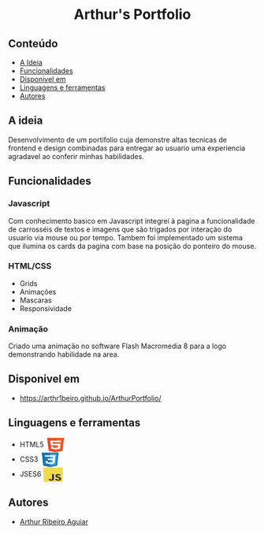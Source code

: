 <div align="center" style="margin: 20px; text-align: center">

<h1>Arthur's Portfolio</h1>


</div>

## Conteúdo

- [A Ideia](#a-ideia)
- [Funcionalidades](#funcionalidades)
- [Disponivel em](#disponivel-em)
- [Linguagens e ferramentas](#linguagens-e-ferramentas)
- [Autores](#autores)

## A ideia
Desenvolvimento de um portifolio cuja demonstre altas tecnicas de frontend e design combinadas para entregar ao usuario uma experiencia agradavel ao conferir minhas habilidades.

## Funcionalidades
### Javascript
Com conhecimento basico em Javascript integrei à pagina a funcionalidade de carrosséis de textos e imagens que são trigados por interação do usuario via mouse ou por tempo. Tambem foi implementado um sistema que ilumina os cards da pagina com base na posição do ponteiro do mouse.

### HTML/CSS
- Grids
- Animações
- Mascaras
- Responsividade

### Animação
Criado uma animação no software Flash Macromedia 8 para a logo demonstrando habilidade na area.

## Disponivel em
- https://arthr1beiro.github.io/ArthurPortfolio/

## Linguagens e ferramentas
- HTML5 <img align="center" alt="Arth-HTML" height="30" width="40" src="https://raw.githubusercontent.com/devicons/devicon/master/icons/html5/html5-original.svg">
- CSS3 <img align="center" alt="Arth-CSS" height="30" width="40" src="https://raw.githubusercontent.com/devicons/devicon/master/icons/css3/css3-original.svg">
- JSES6 <img align="center" alt="Arth-JS" height="30" width="40" src="https://raw.githubusercontent.com/devicons/devicon/master/icons/javascript/javascript-original.svg">

## Autores

- [Arthur Ribeiro Aguiar](https://www.github.com/ArthR1beiro)

